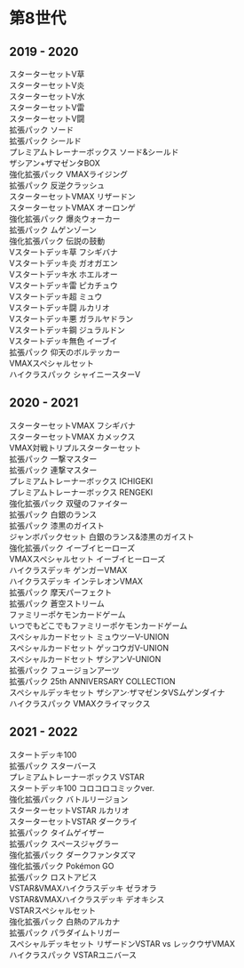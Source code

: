 # 第8世代  

## 2019 - 2020 
スターターセットV草  
スターターセットV炎  
スターターセットV水  
スターターセットV雷  
スターターセットV闘  
拡張パック ソード  
拡張パック シールド  
プレミアムトレーナーボックス ソード&シールド  
ザシアン+ザマゼンタBOX  
強化拡張パック VMAXライジング  
拡張パック 反逆クラッシュ  
スターターセットVMAX リザードン  
スターターセットVMAX オーロンゲ  
強化拡張パック 爆炎ウォーカー  
拡張パック ムゲンゾーン  
強化拡張パック 伝説の鼓動  
Vスタートデッキ草 フシギバナ  
Vスタートデッキ炎 ガオガエン  
Vスタートデッキ水 ホエルオー  
Vスタートデッキ雷 ピカチュウ  
Vスタートデッキ超 ミュウ  
Vスタートデッキ闘 ルカリオ  
Vスタートデッキ悪 ガラルヤドラン  
Vスタートデッキ鋼 ジュラルドン  
Vスタートデッキ無色 イーブイ  
拡張パック 仰天のボルテッカー  
VMAXスペシャルセット  
ハイクラスパック シャイニースターV  

## 2020 - 2021  
スターターセットVMAX フシギバナ  
スターターセットVMAX カメックス  
VMAX対戦トリプルスターターセット  
拡張パック 一撃マスター  
拡張パック 連撃マスター  
プレミアムトレーナーボックス ICHIGEKI  
プレミアムトレーナーボックス RENGEKI  
強化拡張パック 双璧のファイター  
拡張パック 白銀のランス  
拡張パック 漆黒のガイスト  
ジャンボパックセット 白銀のランス&漆黒のガイスト  
強化拡張パック イーブイヒーローズ  
VMAXスペシャルセット イーブイヒーローズ  
ハイクラスデッキ ゲンガーVMAX  
ハイクラスデッキ インテレオンVMAX  
拡張パック 摩天パーフェクト  
拡張パック 蒼空ストリーム  
ファミリーポケモンカードゲーム  
いつでもどこでもファミリーポケモンカードゲーム  
スペシャルカードセット ミュウツーV-UNION  
スペシャルカードセット ゲッコウガV-UNION  
スペシャルカードセット ザシアンV-UNION  
拡張パック フュージョンアーツ  
拡張パック 25th ANNIVERSARY COLLECTION  
スペシャルデッキセット ザシアン·ザマゼンタVSムゲンダイナ  
ハイクラスパック VMAXクライマックス  

## 2021 - 2022  
スタートデッキ100  
拡張パック スターバース  
プレミアムトレーナーボックス VSTAR  
スタートデッキ100 コロコロコミックver.  
強化拡張パック バトルリージョン  
スターターセットVSTAR ルカリオ  
スターターセットVSTAR ダークライ  
拡張パック タイムゲイザー  
拡張パック スペースジャグラー  
強化拡張パック ダークファンタズマ  
強化拡張パック Pokémon GO  
拡張パック ロストアビス  
VSTAR&VMAXハイクラスデッキ ゼラオラ  
VSTAR&VMAXハイクラスデッキ デオキシス  
VSTARスペシャルセット  
強化拡張パック 白熱のアルカナ  
拡張パック パラダイムトリガー  
スペシャルデッキセット リザードンVSTAR vs レックウザVMAX  
ハイクラスパック VSTARユニバース  
